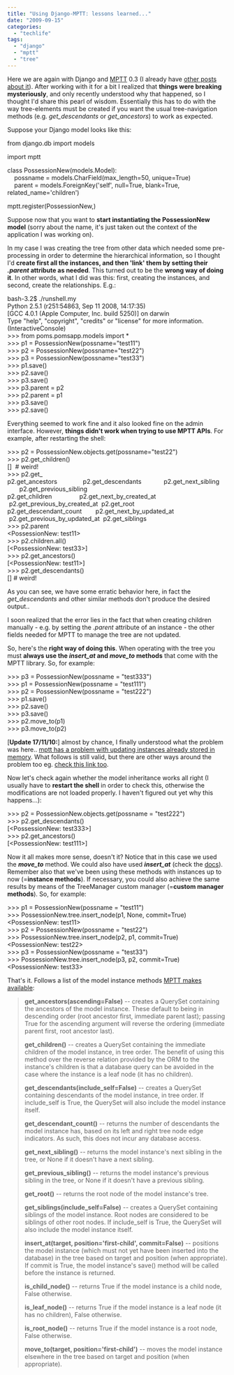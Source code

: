 ```yaml
---
title: "Using Django-MPTT: lessons learned..."
date: "2009-09-15"
categories: 
  - "techlife"
tags: 
  - "django"
  - "mptt"
  - "tree"
---
```


Here we are again with Django and [MPTT](http://code.google.com/p/django-mptt/) 0.3 (I already have [other posts about it](http://www.michelepasin.org/blog/?p=275)). After working with it for a bit I realized that **things were breaking mysteriously**, and only recently understood why that happened, so I thought I'd share this pearl of wisdom. Essentially this has to do with the way tree-elements must be created if you want the usual tree-navigation methods (e.g. _get\_descendants_ or _get\_ancestors_) to work as expected.

Suppose your Django model looks like this:

from django.db import models  
  
import mptt  
  
class PossessionNew(models.Model):  
    possname = models.CharField(max\_length=50, unique=True)  
    parent = models.ForeignKey('self', null=True, blank=True, related\_name='children')  
  
mptt.register(PossessionNew,)

Suppose now that you want to **start instantiating the PossessionNew model** (sorry about the name, it's just taken out the context of the application I was working on).

In my case I was creating the tree from other data which needed some pre-processing in order to determine the hierarchical information, so I thought I'd **create first all the instances, and then 'link' them by setting their _.parent_ attribute as needed**. This turned out to be the **wrong way of doing it**. In other words, what I did was this: first, creating the instances, and second, create the relationships. E.g.:

bash-3.2$ ./runshell.my  
Python 2.5.1 (r251:54863, Sep 11 2008, 14:17:35)  
\[GCC 4.0.1 (Apple Computer, Inc. build 5250)\] on darwin  
Type "help", "copyright", "credits" or "license" for more information.  
(InteractiveConsole)  
\>>> from poms.pomsapp.models import \*  
\>>> p1 = PossessionNew(possname="test11")  
\>>> p2 = PossessionNew(possname="test22")  
\>>> p3 = PossessionNew(possname="test33")  
\>>> p1.save()  
\>>> p2.save()  
\>>> p3.save()  
\>>> p3.parent = p2  
\>>> p2.parent = p1  
\>>> p3.save()  
\>>> p2.save()

Everything seemed to work fine and it also looked fine on the admin interface. However, **things didn't work when trying to use MPTT APIs**. For example, after restarting the shell:

\>>> p2 = PossessionNew.objects.get(possname="test22")  
\>>> p2.get\_children()  
\[\]  \# weird!  
\>>> p2.get\_  
p2.get\_ancestors               p2.get\_descendants             p2.get\_next\_sibling            p2.get\_previous\_sibling  
p2.get\_children                p2.get\_next\_by\_created\_at      p2.get\_previous\_by\_created\_at  p2.get\_root  
p2.get\_descendant\_count        p2.get\_next\_by\_updated\_at      p2.get\_previous\_by\_updated\_at  p2.get\_siblings  
\>>> p2.parent  
<PossessionNew: test11\>  
\>>> p2.children.all()  
\[<PossessionNew: test33\>\]  
\>>> p2.get\_ancestors()  
\[<PossessionNew: test11\>\]  
\>>> p2.get\_descendants()  
\[\] \# weird!

As you can see, we have some erratic behavior here, in fact the _get\_descendants_ and other similar methods don't produce the desired output..

I soon realized that the error lies in the fact that when creating children manually - e.g. by setting the _.parent_ attribute of an instance - the other fields needed for MPTT to manage the tree are not updated.

So, here's the **right way of doing this**. When operating with the tree you must **always use the _insert\_at_ and _move\_to_ methods** that come with the MPTT library. So, for example:

\>>> p3 = PossessionNew(possname = "test333")  
\>>> p1 = PossessionNew(possname = "test111")  
\>>> p2 = PossessionNew(possname = "test222")  
\>>> p1.save()  
\>>> p2.save()  
\>>> p3.save()  
\>>> p2.move\_to(p1)  
\>>> p3.move\_to(p2)

\[**Update 17/11/10:**\] almost by chance, I finally understood what the problem was here.. [mptt has a problem with updating instances already stored in memory](http://groups.google.com/group/django-mptt-dev/browse_thread/thread/b2c68adde7f4fb92). What follows is still valid, but there are other ways around the problem too eg. [check this link too](http://code.google.com/p/django-mptt/issues/detail?id=17).

Now let's check again whether the model inheritance works all right (I usually have to **restart the shell** in order to check this, otherwise the modifications are not loaded properly. I haven't figured out yet why this happens...):

\>>> p2 = PossessionNew.objects.get(possname = "test222")  
\>>> p2.get\_descendants()  
\[<PossessionNew: test333\>\]  
\>>> p2.get\_ancestors()  
\[<PossessionNew: test111\>\]

Now it all makes more sense, doesn't it? Notice that in this case we used the _**move\_to**_ method. We could also have used _**insert\_at**_ (check the [docs](http://django-mptt.github.com/django-mptt/)). Remember also that we've been using these methods with instances up to now (=**instance methods**). If necessary, you could also achieve the same results by means of the TreeManager custom manager (=**custom manager methods**). So, for example:

\>>> p1 = PossessionNew(possname = "test11")  
\>>> PossessionNew.tree.insert\_node(p1, None, commit=True)  
<PossessionNew: test11\>  
\>>> p2 = PossessionNew(possname = "test22")  
\>>> PossessionNew.tree.insert\_node(p2, p1, commit=True)  
<PossessionNew: test22\>  
\>>> p3 = PossessionNew(possname = "test33")  
\>>> PossessionNew.tree.insert\_node(p3, p2, commit=True)  
<PossessionNew: test33\>

That's it. Follows a list of the model instance methods [MPTT makes available](http://django-mptt.github.com/django-mptt/models.html#mpttmodel-instance-methods):

> **get\_ancestors(ascending=False)** -- creates a QuerySet containing the ancestors of the model instance. These default to being in descending order (root ancestor first, immediate parent last); passing True for the ascending argument will reverse the ordering (immediate parent first, root ancestor last).
> 
> **get\_children()** -- creates a QuerySet containing the immediate children of the model instance, in tree order. The benefit of using this method over the reverse relation provided by the ORM to the instance's children is that a database query can be avoided in the case where the instance is a leaf node (it has no children).
> 
> **get\_descendants(include\_self=False)** -- creates a QuerySet containing descendants of the model instance, in tree order. If include\_self is True, the QuerySet will also include the model instance itself.
> 
> **get\_descendant\_count()** -- returns the number of descendants the model instance has, based on its left and right tree node edge indicators. As such, this does not incur any database access.
> 
> **get\_next\_sibling()** -- returns the model instance's next sibling in the tree, or None if it doesn't have a next sibling.
> 
> **get\_previous\_sibling()** -- returns the model instance's previous sibling in the tree, or None if it doesn't have a previous sibling.
> 
> **get\_root()** -- returns the root node of the model instance's tree.
> 
> **get\_siblings(include\_self=False)** -- creates a QuerySet containing siblings of the model instance. Root nodes are considered to be siblings of other root nodes. If include\_self is True, the QuerySet will also include the model instance itself.
> 
> **insert\_at(target, position='first-child', commit=False)** -- positions the model instance (which must not yet have been inserted into the database) in the tree based on target and position (when appropriate). If commit is True, the model instance's save() method will be called before the instance is returned.
> 
> **is\_child\_node()** -- returns True if the model instance is a child node, False otherwise.
> 
> **is\_leaf\_node()** -- returns True if the model instance is a leaf node (it has no children), False otherwise.
> 
> **is\_root\_node()** -- returns True if the model instance is a root node, False otherwise.
> 
> **move\_to(target, position='first-child')** -- moves the model instance elsewhere in the tree based on target and position (when appropriate).
